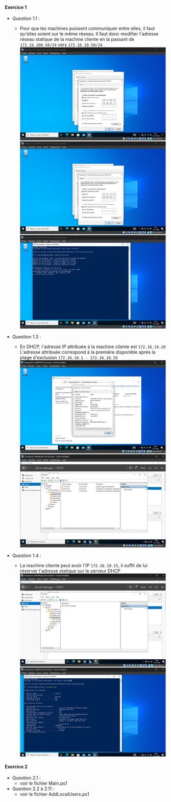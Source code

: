 #### Exercice 1
  - Question 1.1 :  
    * Pour que les machines puissent communiquer entre elles, il faut qu'elles soient sur le même réseau.
Il faut donc modifier l'adresse réseau statique de la machine cliente en la passant de ````172.16.100.50/24```` vers ````172.16.10.50/24````
![img1](./exo1_5.png)
![im2](./exo1_6.png)
![im3](./exo1_7.png)

  - Question 1.3 :
    * En DHCP, l'adresse IP attribuée à la machine cliente est ````172.16.10.20````  
L'adresse attribuée correspond à la première disponible après la plage d'exclusion ````172.16.10.1 - 172.16.10.19````    
![im4](./exo1_8.png)
![im4](./exo1_10.png)

  - Question 1.4 :
    * La machine cliente peut avoir l'IP ````172.16.10.15````, il suffit de lui réserver l'adresse statique sur le serveur DHCP
![im4](./exo1_11.png)
![im4](./exo1_12.png)

#### Exercice 2
  - Question 2.1 :
    * voir le fichier Main.ps1
  - Question 2.2 à 2.11 :
    * voir le fichier AddLocalUsers.ps1
